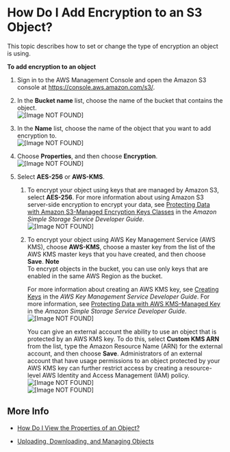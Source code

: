 # How Do I Add Encryption to an S3 Object?<a name="add-object-encryption"></a>

This topic describes how to set or change the type of encryption an object is using\. 

**To add encryption to an object**

1. Sign in to the AWS Management Console and open the Amazon S3 console at [https://console\.aws\.amazon\.com/s3/](https://console.aws.amazon.com/s3/)\.

1. In the **Bucket name** list, choose the name of the bucket that contains the object\.  
![\[Image NOT FOUND\]](http://docs.aws.amazon.com/AmazonS3/latest/user-guide/images/choose-bucket-name.png)

1. In the **Name** list, choose the name of the object that you want to add encryption to\.  
![\[Image NOT FOUND\]](http://docs.aws.amazon.com/AmazonS3/latest/user-guide/images/object-name-select.png)

1. Choose **Properties**, and then choose **Encryption**\.  
![\[Image NOT FOUND\]](http://docs.aws.amazon.com/AmazonS3/latest/user-guide/images/object-properties-tab.png)

1. Select **AES\-256** or **AWS\-KMS**\.

   1. To encrypt your object using keys that are managed by Amazon S3, select **AES\-256**\. For more information about using Amazon S3 server\-side encryption to encrypt your data, see [Protecting Data with Amazon S3\-Managed Encryption Keys Classes](http://docs.aws.amazon.com/AmazonS3/latest/dev/UsingServerSideEncryption.html) in the *Amazon Simple Storage Service Developer Guide*\.  
![\[Image NOT FOUND\]](http://docs.aws.amazon.com/AmazonS3/latest/user-guide/images/add-encryption-aes256.png)

   1. To encrypt your object using AWS Key Management Service \(AWS KMS\), choose **AWS\-KMS**, choose a master key from the list of the AWS KMS master keys that you have created, and then choose **Save**\.
**Note**  
To encrypt objects in the bucket, you can use only keys that are enabled in the same AWS Region as the bucket\. 

      For more information about creating an AWS KMS key, see [Creating Keys](http://docs.aws.amazon.com/kms/latest/developerguide/UsingServerSideEncryption.html) in the *AWS Key Management Service Developer Guide*\. For more information, see [Protecting Data with AWS KMS–Managed Key](http://docs.aws.amazon.com/AmazonS3/latest/dev/UsingServerSideEncryption.html) in the *Amazon Simple Storage Service Developer Guide*\.  
![\[Image NOT FOUND\]](http://docs.aws.amazon.com/AmazonS3/latest/user-guide/images/add-encryption-kms-key.png)

      You can give an external account the ability to use an object that is protected by an AWS KMS key\. To do this, select **Custom KMS ARN** from the list, type the Amazon Resource Name \(ARN\) for the external account, and then choose **Save**\. Administrators of an external account that have usage permissions to an object protected by your AWS KMS key can further restrict access by creating a resource\-level AWS Identity and Access Management \(IAM\) policy\.   
![\[Image NOT FOUND\]](http://docs.aws.amazon.com/AmazonS3/latest/user-guide/images/add-encryption-kms-select-custom-arn.png)  
![\[Image NOT FOUND\]](http://docs.aws.amazon.com/AmazonS3/latest/user-guide/images/add-encryption-kms-custom-arn.png)

## More Info<a name="add-object-encryption-moreinfo"></a>

+  [How Do I View the Properties of an Object?](view-object-properties.md)

+  [Uploading, Downloading, and Managing Objects](upload-download-objects.md)